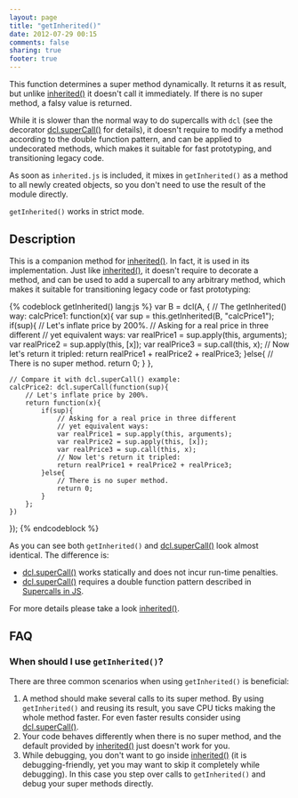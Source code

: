 ```yaml
---
layout: page
title: "getInherited()"
date: 2012-07-29 00:15
comments: false
sharing: true
footer: true
---
```


This function determines a super method dynamically. It returns it as result, but unlike
[inherited()](/docs/inherited_js/inherited) it doesn't call it immediately. If there is
no super method, a falsy value is returned.

While it is slower than the normal way to do supercalls with `dcl` (see the decorator
[dcl.superCall()](/docs/mini_js/supercall) for details), it doesn't require to modify
a method according to the double function pattern, and can be applied to
undecorated methods, which makes it suitable for fast prototyping, and
transitioning legacy code.

As soon as `inherited.js` is included, it mixes in `getInherited()` as a method to all
newly created objects, so you don't need to use the result of the module directly.

`getInherited()` works in strict mode.

## Description

This is a companion method for [inherited()](/docs/inherited_js/inherited). In fact,
it is used in its implementation. Just like [inherited()](/docs/inherited_js/inherited),
it doesn't require to decorate a method, and can be used to add a supercall to any
arbitrary method, which makes it suitable for transitioning legacy code or fast
prototyping:

{% codeblock getInherited() lang:js %}
var B = dcl(A, {
	// The getInherited() way:
	calcPrice1: function(x){
		var sup = this.getInherited(B, "calcPrice1");
		if(sup){
		    // Let's inflate price by 200%.
		    // Asking for a real price in three different
		    // yet equivalent ways:
			var realPrice1 = sup.apply(this, arguments);
			var realPrice2 = sup.apply(this, [x]);
			var realPrice3 = sup.call(this, x);
			// Now let's return it tripled:
			return realPrice1 + realPrice2 + realPrice3;
		}else{
			// There is no super method.
			return 0;
		}
	},

	// Compare it with dcl.superCall() example:
	calcPrice2: dcl.superCall(function(sup){
	    // Let's inflate price by 200%.
		return function(x){
			if(sup){
			    // Asking for a real price in three different
			    // yet equivalent ways:
				var realPrice1 = sup.apply(this, arguments);
				var realPrice2 = sup.apply(this, [x]);
				var realPrice3 = sup.call(this, x);
				// Now let's return it tripled:
				return realPrice1 + realPrice2 + realPrice3;
			}else{
				// There is no super method.
				return 0;
			}
		};
	})
});
{% endcodeblock %}

As you can see both `getInherited()` and [dcl.superCall()](/docs/mini_js/supercall) look
almost identical. The difference is:

* [dcl.superCall()](/docs/mini_js/supercall) works statically and does not incur run-time penalties.
* [dcl.superCall()](/docs/mini_js/supercall) requires a double function pattern described in [Supercalls in JS](/docs/general/supercalls).

For more details please take a look [inherited()](/docs/inherited_js/inherited).

## FAQ

### When should I use `getInherited()`?

There are three common scenarios when using `getInherited()` is beneficial:

1. A method should make several calls to its super method. By using `getInherited()`
   and reusing its result, you save CPU ticks making the whole method faster. For even
   faster results consider using [dcl.superCall()](/docs/mini_js/supercall).
2. Your code behaves differently when there is no super method, and the default
   provided by [inherited()](/docs/inherited_js/inherited) just doesn't work for you.
3. While debugging, you don't want to go inside [inherited()](/docs/inherited_js/inherited)
   (it is debugging-friendly, yet you may want to skip it completely while debugging).
   In this case you step over calls to `getInherited()` and debug your super methods
   directly.
